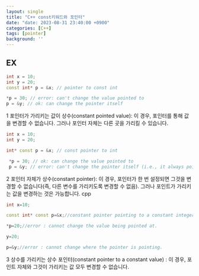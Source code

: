 ```yaml
---
layout: single
title: "C++ const키워드와 포인터"
date: "date: 2023-08-31 23:40:00 +0900"
categories: [C++]
tags: [pointer]
background: ''
---
```

## EX
```c++
int x = 10;
int y = 20;
const int* p = &x; // pointer to const int

*p = 30; // error: can't change the value pointed to
p = &y; // ok: can change the pointer itself

```
1
포인터가 가리키는 값이 상수(constant pointed value): 이 경우, 포인터를 통해 값을 변경할 수 없습니다. 그러나 포인터 자체는 다른 곳을 가리킬 수 있습니다.

```c++
int x = 10;
int y = 20;

int* const p = &x; // const pointer to int

 *p = 30; // ok: can change the value pointed to
 p = &y; // error: can't change the pointer itself (i.e., it always points to 'x')
```
2
포인터 자체가 상수(constant pointer): 이 경우, 포인터가 한 번 설정되면 그것을 변경할 수 없습니다(즉, 다른 변수를 가리키도록 변경할 수 없음). 그러나 포인트가 가리키는 값을 변경하는 것은 가능합니다.
cpp

```c++
int x=10;

const int* const p=&x;//constant pointer pointing to a constant integer

*p=20;//error : cannot change the value being pointed at.

y=20;

p=&y;//error : cannot change where the pointer is pointing.

```

3 상수를 가리키는 상수 포인터(constant pointer to a constant value) : 이 경우, 포인트 자체와 그것이 가리키는 값 모두 변경할 수 없습니다.